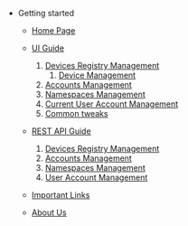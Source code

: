 - Getting started

  - [Home Page](homepage.md)
  - [UI Guide](UI/InfinimeshUI.md)
    1. [Devices Registry Management](UI/Devices-Registry-Management-Page.md)
       1. [Device Management](UI/Device-Management-Page.md)
    2. [Accounts Management](UI/Accounts-Management-Page.md)
    3. [Namespaces Management](UI/Namespaces-Management-Page.md)
    4. [Current User Account Management](UI/Current-User-Management.md)
    5. [Common tweaks](UI/Miscellaneous.md)</ol>
 
  - [REST API Guide](REST.md)
    1. [Devices Registry Management](UI/REST-Device.md)
    2. [Accounts Management](UI/REST-Accounts.md)
    3. [Namespaces Management](UI/REST-Namespace.md)
    4. [User Account Management](UI/REST-User.md)
  - [Important Links](ImportantLinks.md)
  - [About Us](AboutUs.md)
